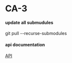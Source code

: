 # CA-3

#### update all submudules
git pull --recurse-submodules

#### api documentation
[API](CA-3-Backend/README.md)